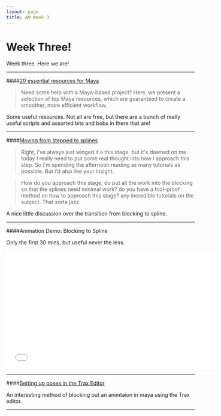 ```yaml
---
layout: page
title: AM Week 3
---
```


# Week Three!

Week three. Here we are!

----

####[20 essential resources for Maya](http://www.creativebloq.com/3d-world/20-essential-resources-maya-11410369)

>Need some help with a Maya-based project? Here, we present a selection of top Maya resources, which are guaranteed to create a smoother, more efficient workflow.

Some useful resources. Not all are free, but there are a bunch of really useful scripts and assorted bits and bobs in there that are!

----

####[Moving from stepped to splines](http://www.11secondclub.com/forum/viewtopic.php?id=9010)

>Right, i've always just winged it a this stage, but it's dawned on me today I really need to put some real thought into how I approach this step. So i'm spending the afternoon reading as many tutorials as possible. But i'd also like your insight.

>How do you approach this stage, do put all the work into the blocking so that the splines need minimal work? do you have a fool-proof method on how to approach this stage? any incredible tutorials on the subject. That sorta jazz.

A nice little discussion over the transition from blocking to spline.

----

####Animation Demo: Blocking to Spline

Only the first 30 mins, but useful never the less.

<div class="js-video [vimeo, widescreen]"><iframe width="560" height="315" src="//www.youtube-nocookie.com/embed/ziYExpvNIdg?rel=0" frameborder="0" allowfullscreen></iframe></div>

----

####[Setting up poses in the Trax Editor](http://www.mikecushny.com/video/maya-trax-pose/)

An interesting method of blocking out an animtaion in maya using the Trax editor.

----
